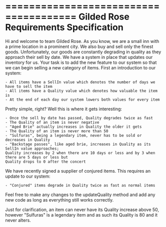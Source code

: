 ======================================
Gilded Rose Requirements Specification
======================================

Hi and welcome to team Gilded Rose. As you know, we are a small inn with a prime location in a
prominent city. We also buy and sell only the finest goods.
Unfortunately, our goods are constantly degrading in quality as they approach their sell by date. We
have a system in place that updates our inventory for us. Your task is to add the new feature to our system so that
we can begin selling a new category of items. First an introduction to our system:

    - All items have a SellIn value which denotes the number of days we have to sell the item
    - All items have a Quality value which denotes how valuable the item is
    - At the end of each day our system lowers both values for every item

Pretty simple, right? Well this is where it gets interesting:

    - Once the sell by date has passed, Quality degrades twice as fast
    - The Quality of an item is never negative
    - "Aged Brie" actually increases in Quality the older it gets
    - The Quality of an item is never more than 50
    - "Sulfuras", being a legendary item, never has to be sold or decreases in Quality
    - "Backstage passes", like aged brie, increases in Quality as its SellIn value approaches;
    Quality increases by 2 when there are 10 days or less and by 3 when there are 5 days or less but
    Quality drops to 0 after the concert

We have recently signed a supplier of conjured items. This requires an update to our system:

    - "Conjured" items degrade in Quality twice as fast as normal items

Feel free to make any changes to the updateQuality method and add any new code as long as everything
still works correctly.

Just for clarification, an item can never have its Quality increase above 50, however "Sulfuras" is a
legendary item and as such its Quality is 80 and it never alters.
